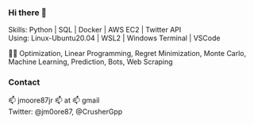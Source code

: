 ### Hi there 👋
Skills: Python | SQL | Docker | AWS EC2 | Twitter API \
Using: Linux-Ubuntu20.04 | WSL2 | Windows Terminal | VSCode

🧠🤔 Optimization, Linear Programming, Regret Minimization, Monte Carlo, Machine Learning, Prediction, Bots, Web Scraping

### Contact
📫 jmoore87jr 📫 at 📫 gmail \
Twitter: @jm0ore87, @CrusherGpp



<!--
**jmoore87jr/jmoore87jr** is a ✨ _special_ ✨ repository because its `README.md` (this file) appears on your GitHub profile.

Here are some ideas to get you started:

- 🔭 I’m currently working on ...
- 🌱 I’m currently learning ...
- 👯 I’m looking to collaborate on ...
- 🤔 I’m looking for help with ...
- 💬 Ask me about ...
- 📫 How to reach me: ...
- 😄 Pronouns: ...
- ⚡ Fun fact: ...
-->
